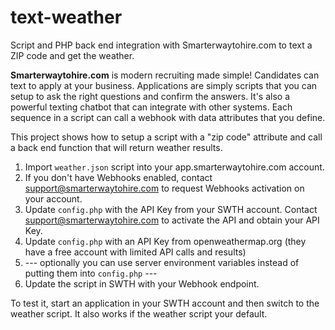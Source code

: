 # text-weather
Script and PHP back end integration with Smarterwaytohire.com to text a ZIP code and get the weather.

**Smarterwaytohire.com** is modern recruiting made simple! Candidates can text to apply at your business. Applications are simply scripts that you can setup to ask the right questions and confirm the answers. It's also a powerful texting chatbot that can integrate with other systems. Each sequence in a script can call a webhook with data attributes that you define.

This project shows how to setup a script with a "zip code" attribute and call a back end function that will return weather results.

1. Import `weather.json` script into your app.smarterwaytohire.com account.
2. If you don't have Webhooks enabled, contact support@smarterwaytohire.com to request Webhooks activation on your account.
3. Update `config.php` with the API Key from your SWTH account. Contact support@smarterwaytohire.com to activate the API and obtain your API Key.
4. Update `config.php` with an API Key from openweathermap.org (they have a free account with limited API calls and results)
5. --- optionally you can use server environment variables instead of putting them into `config.php` --- 
6. Update the script in SWTH with your Webhook endpoint.

To test it, start an application in your SWTH account and then switch to the weather script. It also works if the weather script your default.
